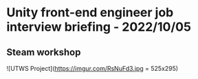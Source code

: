 # Unity front-end engineer job interview briefing - 2022/10/05

## Steam workshop 

![UTWS Project](https://imgur.com/RsNuFd3.jpg = 525x295)

